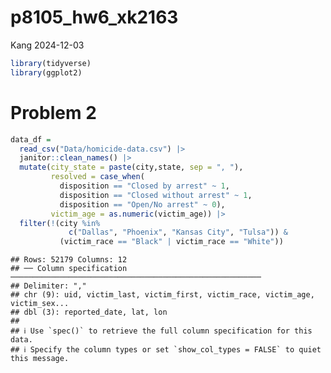p8105_hw6_xk2163
================
Kang
2024-12-03

``` r
library(tidyverse)
library(ggplot2)
```

# Problem 2

``` r
data_df = 
  read_csv("Data/homicide-data.csv") |> 
  janitor::clean_names() |> 
  mutate(city_state = paste(city,state, sep = ", "),
         resolved = case_when(
           disposition == "Closed by arrest" ~ 1,
           disposition == "Closed without arrest" ~ 1,
           disposition == "Open/No arrest" ~ 0),
         victim_age = as.numeric(victim_age)) |> 
  filter(!(city %in% 
             c("Dallas", "Phoenix", "Kansas City", "Tulsa")) & 
           (victim_race == "Black" | victim_race == "White")) 
```

    ## Rows: 52179 Columns: 12
    ## ── Column specification ────────────────────────────────────────────────────────
    ## Delimiter: ","
    ## chr (9): uid, victim_last, victim_first, victim_race, victim_age, victim_sex...
    ## dbl (3): reported_date, lat, lon
    ## 
    ## ℹ Use `spec()` to retrieve the full column specification for this data.
    ## ℹ Specify the column types or set `show_col_types = FALSE` to quiet this message.
